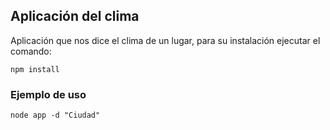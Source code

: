 ## Aplicación del clima

Aplicación que nos dice el clima de un lugar, para su instalación ejecutar el comando:

```
npm install
```

### Ejemplo de uso

```
node app -d "Ciudad"
```
